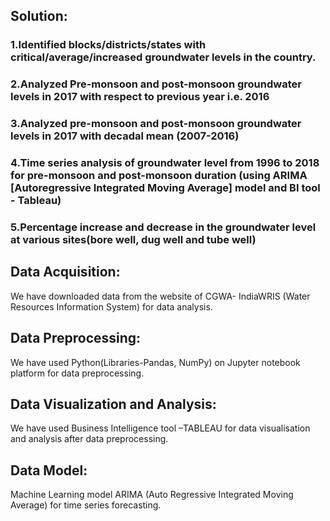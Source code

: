 ## Solution:
### 1.Identified blocks/districts/states with critical/average/increased groundwater levels in the country.
### 2.Analyzed Pre-monsoon and post-monsoon groundwater levels in 2017 with respect to previous year i.e. 2016
### 3.Analyzed pre-monsoon and post-monsoon groundwater levels in 2017 with decadal mean (2007-2016)
### 4.Time series analysis of groundwater level from 1996 to 2018 for pre-monsoon and post-monsoon duration (using ARIMA [Autoregressive Integrated Moving Average] model and BI tool - Tableau)
### 5.Percentage increase and decrease in the groundwater level at various sites(bore well, dug well and tube well)

## Data Acquisition: 
We have downloaded data from the website of CGWA- IndiaWRIS (Water Resources Information System) for data analysis.

## Data Preprocessing: 
We have used Python(Libraries-Pandas, NumPy) on Jupyter notebook platform for data preprocessing.

## Data Visualization and Analysis:
We have used Business Intelligence tool –TABLEAU for data visualisation and analysis after data preprocessing.

## Data Model:
Machine Learning model ARIMA (Auto Regressive Integrated Moving Average) for time series forecasting.

